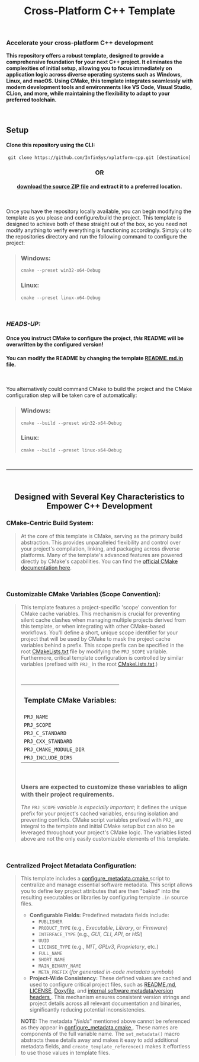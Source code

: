 
<!--
    (June 2025 - Jamon T. Bailey)

This is not an HTML document.
-->

<div align="center">
    <h1>Cross-Platform C++ Template</h1>
</div>

</br>

<div>
    <h3>Accelerate your cross-platform C++ development</h3>
    <p><strong>
        This repository offers a robust template, designed to provide a comprehensive foundation for your next C++ project.
        It eliminates the complexities of initial setup, allowing you to focus immediately on application logic across diverse
        operating systems such as Windows, Linux, and macOS. Using CMake, this template integrates seamlessly with modern
        development tools and environments like VS Code, Visual Studio, CLion, and more, while maintaining the flexibility to
        adapt to your preferred toolchain.
    </strong></p>
</div>

</br>

<div>
    <h2>Setup</h2>
    <h4>Clone this repository using the CLI:</h4>
    <pre align="center"><code>git clone https://github.com/InfinSys/xplatform-cpp.git [destination]</code></pre>
    <strong><h3 align="center">OR</h3></strong>
    <h4 align="center">
        <a href="https://github.com/InfinSys/xplatform-cpp/archive/refs/heads/main.zip">download the source ZIP file</a>
        and extract it to a preferred location.
    </h4></br>
    <p>
        Once you have the repository locally available, you can begin modifying the template as you please and configure/build
        the project. This template is designed to achieve both of these straight out of the box, so you need not modify anything
        to verify everything is functioning accordingly. Simply <code>cd</code> to the repositories directory and run the following
        command to configure the project:
    </p>
    <blockquote>
        <h3>Windows:</h3>
        <pre><code>cmake --preset win32-x64-Debug</code></pre>
        <h3>Linux:</h3>
        <pre><code>cmake --preset linux-x64-Debug</code></pre>
    </blockquote></br>
    <h3><em>HEADS-UP:</em></h3>
    <h4>Once you instruct CMake to configure the project, <em>this</em> README will be overwritten by the configured version!</h4>
    <h4>
        You can modify the README by changing the template
        <a href="https://github.com/InfinSys/xplatform-cpp/blob/api-style/docs/templ/README.md.in">README.md.in</a>
        file.
    </h4></br>
    <p>
        You alternatively could command CMake to build the project and the CMake configuration step will be taken care of
        automatically:
    </p>
    <blockquote>
        <h3>Windows:</h3>
        <pre><code>cmake --build --preset win32-x64-Debug</code></pre>
        <h3>Linux:</h3>
        <pre><code>cmake --build --preset linux-x64-Debug</code></pre>
    </blockquote>
</div></br>
<hr>

</br>

<div>
    <h2 align="center">Designed with Several Key Characteristics to Empower C++ Development</h2>
    <h3><strong>CMake-Centric Build System:</strong></h3>
    <blockquote>
        <p>
            At the core of this template is CMake, serving as the primary build abstraction. This provides unparalleled
            flexibility and control over your project's compilation, linking, and packaging across diverse platforms.
            Many of the template's advanced features are powered directly by CMake's capabilities. You can find the
            <a href="https://cmake.org/cmake/help/latest/index.html">official CMake documentation here</a>.
        </p>
    </blockquote></br>
    <h3><strong>Customizable CMake Variables (Scope Convention):</strong></h3>
    <blockquote>
        <p>
            This template features a project-specific 'scope' convention for CMake cache variables. This mechanism is crucial
            for preventing silent cache clashes when managing multiple projects derived from this template, or when integrating
            with other CMake-based workflows. You'll define a short, unique scope identifier for your project that will be used
            by CMake to mask the project cache variables behind a prefix. This scope prefix can be specified in the root
            <a href="https://github.com/InfinSys/xplatform-cpp/blob/api-style/CMakeLists.txt">CMakeLists.txt</a>
            file by modifying the <code>PRJ_SCOPE</code> variable. Furthermore, critical template configuration is controlled by
            similar variables (prefixed with <code>PRJ_</code> in the root
            <a href="https://github.com/InfinSys/xplatform-cpp/blob/api-style/CMakeLists.txt">CMakeLists.txt</a>.)
        </p></br>
        <div align="center">
            <table>
                <tr>
                    <th><h3>Template CMake Variables:</h3></th>
                </tr>
                <tr><td><code>PRJ_NAME</code></td></tr>
                <tr><td><code>PRJ_SCOPE</code></td></tr>
                <tr><td><code>PRJ_C_STANDARD</code></td></tr>
                <tr><td><code>PRJ_CXX_STANDARD</code></td></tr>
                <tr><td><code>PRJ_CMAKE_MODULE_DIR</code></td></tr>
                <tr><td><code>PRJ_INCLUDE_DIRS</code></td></tr>
            </table>
        </div></br>
        <h3>Users are expected to customize these variables to align with their project requirements.</h3>
        <p>
            <em>The</em> <code>PRJ_SCOPE</code> <em>variable is especially important</em>; it defines the unique prefix for your
            project's cached variables, ensuring isolation and preventing conflicts. CMake script variables prefixed with
            <code>PRJ_</code> are integral to the template and initial CMake setup but can also be leveraged throughout your
            project's CMake logic. The variables listed above are not the only easily customizable elements of this template.
        </p>
    </blockquote></br>
    <h3><strong>Centralized Project Metadata Configuration:</strong></h3>
    <blockquote>
        <p>
            This template includes a
            <a href="https://github.com/InfinSys/xplatform-cpp/blob/api-style/scripts/cmake/configure_metadata.cmake">
                configure_metadata.cmake
            </a>
            script to centralize and manage essential software metadata. This script allows you to define key project attributes
            that are then "baked" into the resulting executables or libraries by configuring template <code>.in</code> source
            files.
        </p>
        <ul type="circle">
            <li>
                <strong>Configurable Fields:</strong>
                Predefined metadata fields include:
                <ul type="square">
                    <li><code>PUBLISHER</code></li>
                    <li><code>PRODUCT_TYPE</code> (e.g., <em>Executable</em>, <em>Library</em>, or <em>Firmware</em>)</li>
                    <li><code>INTERFACE_TYPE</code> (e.g., <em>GUI</em>, <em>CLI</em>, <em>API</em>, or <em>HSI</em>)</li>
                    <li><code>UUID</code></li>
                    <li><code>LICENSE_TYPE</code> (e.g., <em>MIT</em>, <em>GPLv3</em>, <em>Proprietary</em>, etc.)</li>
                    <li><code>FULL_NAME</code></li>
                    <li><code>SHORT_NAME</code></li>
                    <li><code>MAIN_BINARY_NAME</code></li>
                    <li><code>META_PREFIX</code> (<em>for generated in-code metadata symbols</em>)</li>
                </ul>
            </li>
            <li>
                <strong>Project-Wide Consistency:</strong>
                These defined values are cached and used to configure critical project files, such as
                <a href="https://github.com/InfinSys/xplatform-cpp/blob/api-style/docs/templ/README.md.in">README.md</a>,
                <a href="https://github.com/InfinSys/xplatform-cpp/blob/api-style/docs/templ/LICENSE.in">LICENSE</a>,
                <a href="https://github.com/InfinSys/xplatform-cpp/blob/api-style/docs/templ/Doxyfile.in">Doxyfile</a>,
                and
                <a href="https://github.com/InfinSys/xplatform-cpp/tree/api-style/libs/metadata">
                    internal software metadata/version headers
                </a>.
                This mechanism ensures consistent version strings and project details across all relevant documentation and binaries,
                significantly reducing potential inconsistencies.
            </li>
        </ul>
        <p>
            <strong>NOTE:</strong>
            The metadata "<em>fields</em>" mentioned above cannot be referenced as they appear in
            <a href="https://github.com/InfinSys/xplatform-cpp/blob/api-style/scripts/cmake/configure_metadata.cmake">
                configure_metadata.cmake
            </a>. These names are components of the full variable name. The <code>set_metadata()</code> macro abstracts these details
            away and makes it easy to add additional metadata fields, and <code>create_template_reference()</code> makes it effortless
            to use those values in template files.
        </p>
    </blockquote></br>
    <!--Continue-->
</div>
